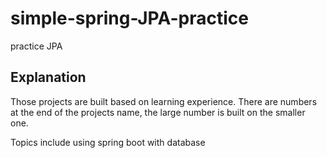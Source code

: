 # simple-spring-JPA-practice
practice JPA

## Explanation
Those projects are built based on learning experience. There are numbers at the end of the projects name, the large number is built on
the smaller one.

Topics include using spring boot with database

